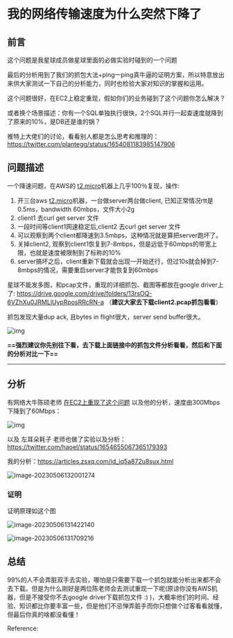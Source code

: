 
# 我的网络传输速度为什么突然下降了

## 前言

这个问题是我星球成员做星球里面的必做实验时碰到的一个问题

最后的分析用到了我们的抓包大法+ping一ping真牛逼的证明方案，所以特意放出来供大家测试一下自己的分析能力，同时也检验大家对知识的掌握和运用。

这个问题很好，在EC2上稳定重现，假如你们的业务碰到了这个问题你怎么解决？

或者换个场景描述：你有一个SQL单独执行很快，2个SQL并行一起查速度就降到了原来的10%，是DB还是谁的锅？

推特上大佬们的讨论，看看别人都是怎么思考和推理的：https://twitter.com/plantegg/status/1654081183985147906

## 问题描述

一个降速问题，在AWS的 [t2.micro](t2.micro)机器上几乎100％复现，操作:

1.  开三台aws [t2.micro](t2.micro)机器，一台做server两台做client, 已知正常情况rtt是0.5ms，bandwidth 60mbps，文件大小2g
1.  client1 去curl get server 文件
1.  一段时间等client1网速稳定后,client2 去curl get server 文件
1.  可以观察到两个client都降速到3.5mbps，这种情况就是算把server跑坏了。
1.  关掉client2, 观察到client1恢复到7-8mbps，但是远低于60mbps的带宽上限，也就是速度被限制到了标称的10%
1.  server搞坏之后，client重新下载就会出现一开始还行，但过10s就会掉到7-8mbps的情况，需要重启server才能恢复到60mbps

星球不能发多图，和pcap文件，重现的详细抓包、截图等都放在google driver上了: https://drive.google.com/drive/folders/13rsOQ-6VZhXu0JRMLlUypRposRRcRN-a （**建议大家去下载client2.pcap抓包看看**）

抓包发现大量dup ack, 且bytes in flight很大，server send buffer很大。

![img](https://cdn.jsdelivr.net/gh/shareImage/image@_md2zhihu_blog_cee8f3b4/我的网络传输速度为什么突然下降了/4e1f0ed8a6d113b5-FryRnESX2vOUCICndaLZ3MuaqSmH.png)

**==强烈建议你先别往下看，去下载上面链接中的抓包文件分析看看，然后和下面的分析对比一下==**

---

## 分析

有网络大牛陈硕老师 [在EC2上重现了这个问题](https://twitter.com/bnu_chenshuo/status/1654288717673291776) 以及他的分析，速度由300Mbps下降到了60Mbps：

![img](https://cdn.jsdelivr.net/gh/shareImage/image@_md2zhihu_blog_cee8f3b4/我的网络传输速度为什么突然下降了/685c13b8587fe406-Fnl-CGFUBMjLwQWa2i6kPo7MuJFc.png)

以及 左耳朵耗子 老师也做了实验以及分析：https://twitter.com/haoel/status/1654655067365179393

我的分析：https://articles.zsxq.com/id_iq5a872u8sux.html

![image-20230506132001274](https://cdn.jsdelivr.net/gh/shareImage/image@_md2zhihu_blog_cee8f3b4/我的网络传输速度为什么突然下降了/0b2969d4acee615f-image-20230506132001274.png)

### 证明

证明原理如这个图

![image-20230506131422140](https://cdn.jsdelivr.net/gh/shareImage/image@_md2zhihu_blog_cee8f3b4/我的网络传输速度为什么突然下降了/03887094967292a2-image-20230506131422140.png)

![image-20230506131709216](https://cdn.jsdelivr.net/gh/shareImage/image@_md2zhihu_blog_cee8f3b4/我的网络传输速度为什么突然下降了/42d56c8797a7db96-image-20230506131709216.png)

## 总结

99%的人不会弄脏双手去实验，哪怕是只需要下载一个抓包就能分析出来都不会去下载。但是为什么刚好是两位陈老师会去测试重现一下呢(原谅你没有AWS机器，但是不接受你不去google driver下载抓包文件 :) )，大概率他们的时间、经验、知识都比你要丰富一些，但是他们不忌惮弄脏手而你只想做个过客看看就懂，但最后你真的啥都没看懂！



Reference:


